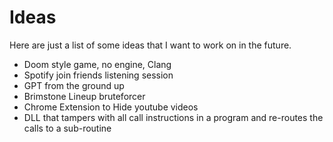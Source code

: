 # Ideas 

Here are just a list of some ideas that I want to work on in the future. 

* Doom style game, no engine, Clang
* Spotify join friends listening session
* GPT from the ground up
* Brimstone Lineup bruteforcer
* Chrome Extension to Hide youtube videos
* DLL that tampers with all call instructions in a program and re-routes the calls to a sub-routine
